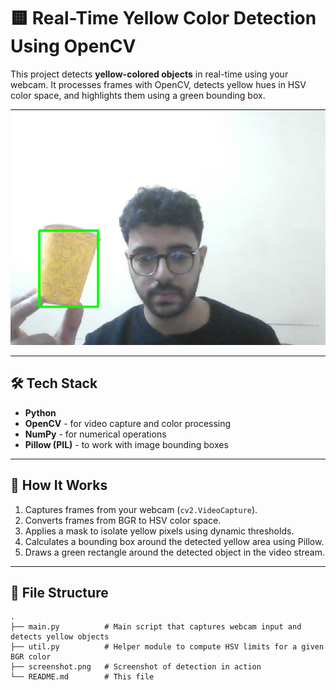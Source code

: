 # 🟨 Real-Time Yellow Color Detection Using OpenCV

This project detects **yellow-colored objects** in real-time using your webcam. It processes frames with OpenCV, detects yellow hues in HSV color space, and highlights them using a green bounding box.

![Yellow Object Detection](./screenshot.png)

---

## 🛠️ Tech Stack

- **Python**
- **OpenCV** - for video capture and color processing
- **NumPy** - for numerical operations
- **Pillow (PIL)** - to work with image bounding boxes

---

## 🧠 How It Works

1. Captures frames from your webcam (`cv2.VideoCapture`).
2. Converts frames from BGR to HSV color space.
3. Applies a mask to isolate yellow pixels using dynamic thresholds.
4. Calculates a bounding box around the detected yellow area using Pillow.
5. Draws a green rectangle around the detected object in the video stream.

---

## 📁 File Structure

```plaintext
.
├── main.py          # Main script that captures webcam input and detects yellow objects
├── util.py          # Helper module to compute HSV limits for a given BGR color
├── screenshot.png   # Screenshot of detection in action
└── README.md        # This file

